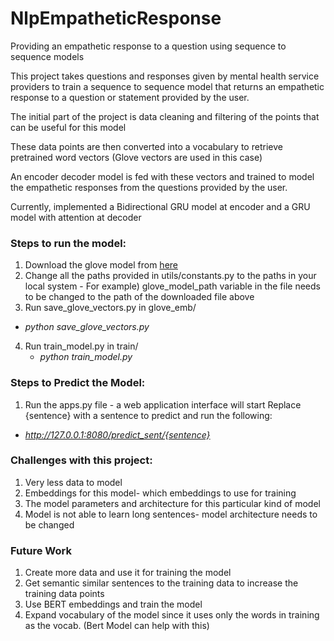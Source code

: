 # NlpEmpatheticResponse
Providing an empathetic response to a question using sequence to sequence models

This project takes questions and responses given by mental health service providers to train a sequence to sequence model that returns an empathetic response to a question or statement provided by the user.

The initial part of the project is data cleaning and filtering of the points that can be useful for this model

These data points are then converted into a vocabulary to retrieve pretrained word vectors (Glove vectors are used in this case)

An encoder decoder model is fed with these vectors and trained to model the empathetic responses from the questions provided by the user.

Currently, implemented a Bidirectional GRU model at encoder and a GRU model with attention at decoder

### Steps to run the model:

1) Download the glove model from [here](https://archive.org/download/glove.6B.50d-300d/glove.6B.50d.txt)
2) Change all the paths provided in utils/constants.py to the paths in your local system - For example) glove_model_path variable in the file needs to be changed to the path of the downloaded file above
3) Run save_glove_vectors.py in glove_emb/
  *    *python save_glove_vectors.py*
4) Run train_model.py in train/
   *   *python train_model.py*
      
### Steps to Predict the Model:

1) Run the apps.py file - a web application interface will start 
 Replace {sentence} with a sentence to predict and run the following:
  *  *http://127.0.0.1:8080/predict_sent/{sentence}* 


### Challenges with this project:
1) Very less data to model
2) Embeddings for this model- which embeddings to use for training
3) The model parameters and architecture for this particular kind of model
4) Model is not able to learn long sentences- model architecture needs to be changed

### Future Work
1) Create more data and use it for training the model
2) Get semantic similar sentences to the training data to increase the training data points
3) Use BERT embeddings and train the model
4) Expand vocabulary of the model since it uses only the words in training as the vocab. (Bert Model can help with this)

